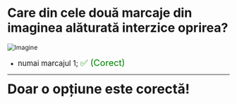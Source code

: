 # Care din cele două marcaje din imaginea alăturată interzice oprirea?

![Imagine](https://www.arr-atestate.ro/upload/img/questions/img/care-din-cele-doua-marcaje-din-imaginea-alaturata-interzice-oprirea.jpg)

- <span style="font-size: larger;">numai marcajul 1; <span style="color: green; font-size: larger;">✅ (Corect)</span></span>

---

<span style="font-size: 30px; font-weight: bold;">**Doar o opțiune este corectă!**</span>